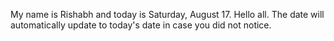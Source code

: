 My name is Rishabh and today is Saturday, August 17. Hello all. The date will automatically update to today's date in case you did not notice.
